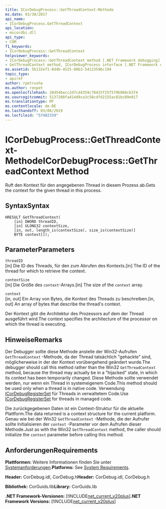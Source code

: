 ```yaml
---
title: ICorDebugProcess::GetThreadContext-Methode
ms.date: 03/30/2017
api_name:
- ICorDebugProcess.GetThreadContext
api_location:
- mscordbi.dll
api_type:
- COM
f1_keywords:
- ICorDebugProcess::GetThreadContext
helpviewer_keywords:
- ICorDebugProcess::GetThreadContext method [.NET Framework debugging]
- GetThreadContext method, ICorDebugProcess interface [.NET Framework debugging]
ms.assetid: 5b132ef1-8d4b-4525-89b3-54123596c194
topic_type:
- apiref
author: rpetrusha
ms.author: ronpet
ms.openlocfilehash: 28d54becc2d7cd4359c78415f25f579b968cb3f4
ms.sourcegitcommit: 5137208fa414d9ca3c58cdfd2155ac81bc89e917
ms.translationtype: MT
ms.contentlocale: de-DE
ms.lasthandoff: 03/06/2019
ms.locfileid: "57482339"
---
```

# <a name="icordebugprocessgetthreadcontext-method"></a><span data-ttu-id="2a649-102">ICorDebugProcess::GetThreadContext-Methode</span><span class="sxs-lookup"><span data-stu-id="2a649-102">ICorDebugProcess::GetThreadContext Method</span></span>
<span data-ttu-id="2a649-103">Ruft den Kontext für den angegebenen Thread in diesem Prozess ab.</span><span class="sxs-lookup"><span data-stu-id="2a649-103">Gets the context for the given thread in this process.</span></span>  
  
## <a name="syntax"></a><span data-ttu-id="2a649-104">Syntax</span><span class="sxs-lookup"><span data-stu-id="2a649-104">Syntax</span></span>  
  
```  
HRESULT GetThreadContext(  
    [in] DWORD threadID,  
    [in] ULONG32 contextSize,  
    [in, out, length_is(contextSize), size_is(contextSize)]  
    BYTE context[]);  
```  
  
## <a name="parameters"></a><span data-ttu-id="2a649-105">Parameter</span><span class="sxs-lookup"><span data-stu-id="2a649-105">Parameters</span></span>  
 `threadID`  
 <span data-ttu-id="2a649-106">[in] Die ID des Threads, für den zum Abrufen des Kontexts.</span><span class="sxs-lookup"><span data-stu-id="2a649-106">[in] The ID of the thread for which to retrieve the context.</span></span>  
  
 `contextSize`  
 <span data-ttu-id="2a649-107">[in] Die Größe des `context`-Arrays.</span><span class="sxs-lookup"><span data-stu-id="2a649-107">[in] The size of the `context` array.</span></span>  
  
 `context`  
 <span data-ttu-id="2a649-108">[in, out] Ein Array von Bytes, die Kontext des Threads zu beschreiben.</span><span class="sxs-lookup"><span data-stu-id="2a649-108">[in, out] An array of bytes that describe the thread's context.</span></span>  
  
 <span data-ttu-id="2a649-109">Der Kontext gibt die Architektur des Prozessors auf dem der Thread ausgeführt wird.</span><span class="sxs-lookup"><span data-stu-id="2a649-109">The context specifies the architecture of the processor on which the thread is executing.</span></span>  
  
## <a name="remarks"></a><span data-ttu-id="2a649-110">Hinweise</span><span class="sxs-lookup"><span data-stu-id="2a649-110">Remarks</span></span>  
 <span data-ttu-id="2a649-111">Der Debugger sollte diese Methode anstelle der Win32-Aufrufen `GetThreadContext` -Methode, da der Thread tatsächlich "gehackte" sind, möglicherweise in der der Kontext vorübergehend geändert wurde.</span><span class="sxs-lookup"><span data-stu-id="2a649-111">The debugger should call this method rather than the Win32 `GetThreadContext` method, because the thread may actually be in a "hijacked" state, in which its context has been temporarily changed.</span></span> <span data-ttu-id="2a649-112">Diese Methode sollte verwendet werden, nur wenn ein Thread in systemeigenem Code.</span><span class="sxs-lookup"><span data-stu-id="2a649-112">This method should be used only when a thread is in native code.</span></span> <span data-ttu-id="2a649-113">Verwendung [ICorDebugRegisterSet](../../../../docs/framework/unmanaged-api/debugging/icordebugregisterset-interface.md) für Threads in verwaltetem Code.</span><span class="sxs-lookup"><span data-stu-id="2a649-113">Use [ICorDebugRegisterSet](../../../../docs/framework/unmanaged-api/debugging/icordebugregisterset-interface.md) for threads in managed code.</span></span>  
  
 <span data-ttu-id="2a649-114">Die zurückgegebenen Daten ist ein Context-Struktur für die aktuelle Plattform.</span><span class="sxs-lookup"><span data-stu-id="2a649-114">The data returned is a context structure for the current platform.</span></span> <span data-ttu-id="2a649-115">Genau wie bei der Win32 `GetThreadContext` -Methode, die der Aufrufer sollte Initialisieren der `context` -Parameter vor dem Aufrufen dieser Methode.</span><span class="sxs-lookup"><span data-stu-id="2a649-115">Just as with the Win32 `GetThreadContext` method, the caller should initialize the `context` parameter before calling this method.</span></span>  
  
## <a name="requirements"></a><span data-ttu-id="2a649-116">Anforderungen</span><span class="sxs-lookup"><span data-stu-id="2a649-116">Requirements</span></span>  
 <span data-ttu-id="2a649-117">**Plattformen:** Weitere Informationen finden Sie unter [Systemanforderungen](../../../../docs/framework/get-started/system-requirements.md).</span><span class="sxs-lookup"><span data-stu-id="2a649-117">**Platforms:** See [System Requirements](../../../../docs/framework/get-started/system-requirements.md).</span></span>  
  
 <span data-ttu-id="2a649-118">**Header:** CorDebug.idl, CorDebug.h</span><span class="sxs-lookup"><span data-stu-id="2a649-118">**Header:** CorDebug.idl, CorDebug.h</span></span>  
  
 <span data-ttu-id="2a649-119">**Bibliothek:** CorGuids.lib</span><span class="sxs-lookup"><span data-stu-id="2a649-119">**Library:** CorGuids.lib</span></span>  
  
 <span data-ttu-id="2a649-120">**.NET Framework-Versionen:** [!INCLUDE[net_current_v20plus](../../../../includes/net-current-v20plus-md.md)]</span><span class="sxs-lookup"><span data-stu-id="2a649-120">**.NET Framework Versions:** [!INCLUDE[net_current_v20plus](../../../../includes/net-current-v20plus-md.md)]</span></span>
